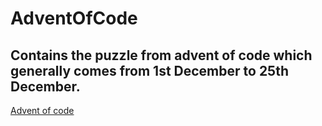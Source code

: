 # AdventOfCode

## Contains the puzzle from advent of code which generally comes from 1st December to 25th December.

[Advent of code](https://adventofcode.com)
